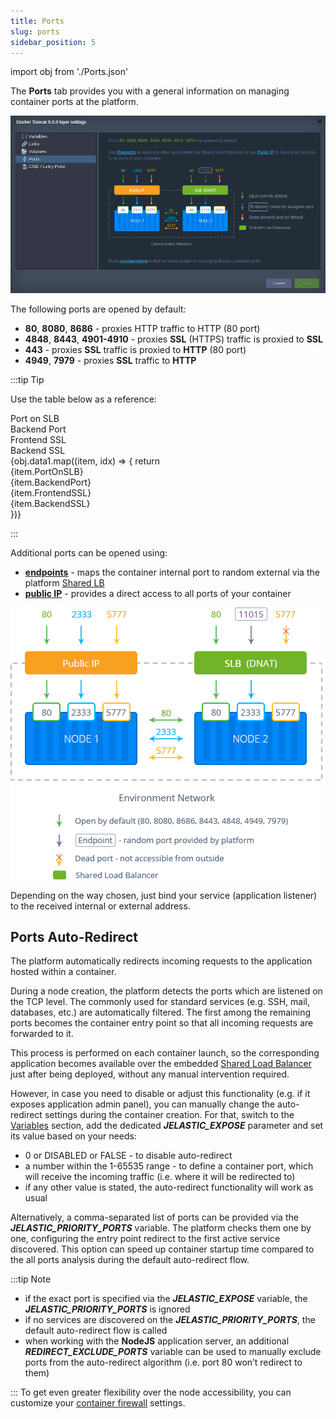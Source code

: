 ```yaml
---
title: Ports
slug: ports
sidebar_position: 5
---
```


import obj from './Ports.json'

The **Ports** tab provides you with a general information on managing container ports at the platform.

![Locale Dropdown](./img/Ports/01-ports-layer-settings.png)

The following ports are opened by default:

- **80**, **8080**, **8686** - proxies HTTP traffic to HTTP (80 port)
- **4848**, **8443**, **4901-4910** - proxies **SSL** (HTTPS) traffic is proxied to **SSL**
- **443** - proxies **SSL** traffic is proxied to **HTTP** (80 port)
- **4949**, **7979** - proxies **SSL** traffic to **HTTP**

:::tip Tip

Use the table below as a reference:

<div style={{
        width: '100%',
        margin: '0 0 1rem 0',
        borderRadius: '7px',
        overflow: 'hidden',
        background: 'white',
    }} >
    <div>
        <div style={{
            width: '100%',
            height: 'auto',
            border: '1px solid var(--ifm-toc-border-color)',
            display: 'grid', 
            fontWeight: '500',
            color: 'var(--table-color-primary)',
            background: 'var(--table-bg-primary-t2)', 
            gridTemplateColumns: '1fr 1fr 1fr 1fr',
            overflow: 'hidden',
        }}>
            <div style={{
                display: 'flex', 
                alignItems: 'center', 
                justifyContent: 'center',
                padding: '20px',
                wordBreak: 'break-all',
                borderRight: '1px solid var(--ifm-toc-border-color)',
            }}>
                Port on SLB
            </div>
            <div style={{
                display: 'flex', 
                alignItems: 'center', 
                justifyContent: 'center',
                padding: '20px',
                borderRight: '1px solid var(--ifm-toc-border-color)',
                wordBreak: 'break-all'
            }}>
               Backend Port
            </div>
            <div style={{
                display: 'flex', 
                alignItems: 'center', 
                justifyContent: 'center',
                padding: '20px',
                borderRight: '1px solid var(--ifm-toc-border-color)',
                wordBreak: 'break-all'
            }}>
                Frontend SSL
            </div> 
            <div style={{
                display: 'flex', 
                alignItems: 'center', 
                justifyContent: 'center',
                padding: '20px',
                borderRight: '1px solid var(--ifm-toc-border-color)',
                wordBreak: 'break-all'
            }}>
                Backend SSL
            </div>
        </div>
        {obj.data1.map((item, idx) => {
          return <div key={idx} style={{
            width: '100%',
            height: 'auto',
            border: '1px solid var(--ifm-toc-border-color)',
            display: 'grid', 
           gridTemplateColumns: '1fr 1fr 1fr 1fr',
            fontWeight: '400',
        }}>
            <div style={{
                padding: '20px',
                borderRight: '1px solid var(--ifm-toc-border-color)',
                background: 'var(--table-bg-primary-t1)',
                display: 'flex', 
                alignItems: 'center', 
                justifyContent: 'flex-start',
                wordBreak: 'break-all',
                padding: '20px',
            }}>
                {item.PortOnSLB}
            </div>
            <div style={{
                display: 'flex', 
                alignItems: 'center', 
                justifyContent: 'center',
                padding: '20px',
                wordBreak: 'break-all'
            }}>
                {item.BackendPort}
            </div>
            <div style={{
                wordBreak: 'break-all',
                 padding: '20px',
            }}>
                {item.FrontendSSL}
            </div>
            <div style={{
                wordBreak: 'break-all',
                 padding: '20px',
            }}>
                {item.BackendSSL}
            </div>
        </div>
        })}
    </div>
</div>

:::

Additional ports can be opened using:

- **[endpoints](/application-setting/external-access-to-applications/endpoints)** - maps the container internal port to random external via the platform [Shared LB](/application-setting/external-access-to-applications/shared-load-balancer)
- **[public IP](/application-setting/external-access-to-applications/public-ip)** - provides a direct access to all ports of your container

<div style={{
    display:'flex',
    justifyContent: 'center',
    margin: '0 0 1rem 0'
}}>

![Locale Dropdown](./img/Ports/02-container-access-ports-scheme.png)

</div>

Depending on the way chosen, just bind your service (application listener) to the received internal or external address.

## Ports Auto-Redirect

The platform automatically redirects incoming requests to the application hosted within a container.

During a node creation, the platform detects the ports which are listened on the TCP level. The commonly used for standard services (e.g. SSH, mail, databases, etc.) are automatically filtered. The first among the remaining ports becomes the container entry point so that all incoming requests are forwarded to it.

This process is performed on each container launch, so the corresponding application becomes available over the embedded [Shared Load Balancer](/application-setting/external-access-to-applications/shared-load-balancer) just after being deployed, without any manual intervention required.

However, in case you need to disable or adjust this functionality (e.g. if it exposes application admin panel), you can manually change the auto-redirect settings during the container creation. For that, switch to the [Variables](/container/container-configuration/variables) section, add the dedicated **_JELASTIC_EXPOSE_** parameter and set its value based on your needs:

- 0 or DISABLED or FALSE - to disable auto-redirect
- a number within the 1-65535 range - to define a container port, which will receive the incoming traffic (i.e. where it will be redirected to)
- if any other value is stated, the auto-redirect functionality will work as usual

Alternatively, a comma-separated list of ports can be provided via the **_JELASTIC_PRIORITY_PORTS_** variable. The platform checks them one by one, configuring the entry point redirect to the first active service discovered. This option can speed up container startup time compared to the all ports analysis during the default auto-redirect flow.

:::tip Note

- if the exact port is specified via the **_JELASTIC_EXPOSE_** variable, the **_JELASTIC_PRIORITY_PORTS_** is ignored
- if no services are discovered on the **_JELASTIC_PRIORITY_PORTS_**, the default auto-redirect flow is called
- when working with the **NodeJS** application server, an additional **_REDIRECT_EXCLUDE_PORTS_** variable can be used to manually exclude ports from the auto-redirect algorithm (i.e. port 80 won’t redirect to them)

:::
To get even greater flexibility over the node accessibility, you can customize your [container firewall](/application-setting/external-access-to-applications/container-firewall) settings.
